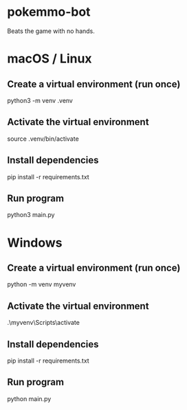 # pokemmo-bot
Beats the game with no hands.

# macOS / Linux
## Create a virtual environment (run once)
python3 -m venv .venv

## Activate the virtual environment
source .venv/bin/activate

## Install dependencies
pip install -r requirements.txt

## Run program
python3 main.py

# Windows
## Create a virtual environment (run once)
python -m venv myvenv

## Activate the virtual environment
.\myvenv\Scripts\activate

## Install dependencies
pip install -r requirements.txt

## Run program
python main.py